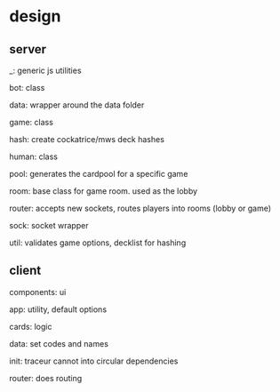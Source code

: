 # design

## server

_: generic js utilities

bot: class

data: wrapper around the data folder

game: class

hash: create cockatrice/mws deck hashes

human: class

pool: generates the cardpool for a specific game

room: base class for game room. used as the lobby

router: accepts new sockets, routes players into rooms (lobby or game)

sock: socket wrapper

util: validates game options, decklist for hashing

## client

components: ui

app: utility, default options

cards: logic

data: set codes and names

init: traceur cannot into circular dependencies

router: does routing
